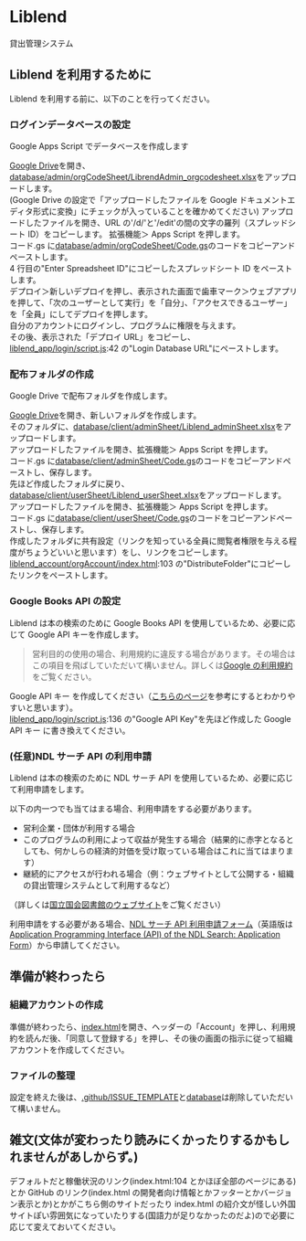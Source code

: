 # Liblend

貸出管理システム

## Liblend を利用するために

Liblend を利用する前に、以下のことを行ってください。

### ログインデータベースの設定

Google Apps Script でデータベースを作成します<br>

[Google Drive](https://drive.google.com/)を開き、[database/admin/orgCodeSheet/LibrendAdmin_orgcodesheet.xlsx](https://github.com/latorcmd/liblend/blob/main/database/admin/orgCodeSheet/LibrendAdmin_orgcodesheet.xlsx)をアップロードします。<br>
(Google Drive の設定で「アップロードしたファイルを Google ドキュメントエディタ形式に変換」にチェックが入っていることを確かめてください)
アップロードしたファイルを開き、URL の'/d/'と'/edit'の間の文字の羅列（スプレッドシート ID）をコピーします。
拡張機能＞ Apps Script を押します。<br>
コード.gs に[database/admin/orgCodeSheet/Code.gs](https://github.com/latorcmd/liblend/blob/main/database/admin/orgCodeSheet/Code.gs)のコードをコピーアンドペーストします。<br>
4 行目の"Enter Spreadsheet ID"にコピーしたスプレッドシート ID をペーストします。<br>
デプロイ＞新しいデプロイを押し、表示された画面で歯車マーク＞ウェブアプリを押して、「次のユーザーとして実行」を「自分」、「アクセスできるユーザー」を「全員」にしてデプロイを押します。<br>
自分のアカウントにログインし、プログラムに権限を与えます。<br>
その後、表示された「デプロイ URL」をコピーし、[liblend_app/login/script.js](https://github.com/latorcmd/liblend/blob/main/liblend_app/login/script.js):42 の"Login Database URL"にペーストします。<br>

### 配布フォルダの作成

Google Drive で配布フォルダを作成します。<br>

[Google Drive](https://drive.google.com/)を開き、新しいフォルダを作成します。<br>
そのフォルダに、[database/client/adminSheet/Liblend_adminSheet.xlsx](https://github.com/latorcmd/liblend/blob/main/database/client/adminSheet/Liblend_adminSheet.xlsx)をアップロードします。<br>
アップロードしたファイルを開き、拡張機能＞ Apps Script を押します。<br>
コード.gs に[database/client/adminSheet/Code.gs](https://github.com/latorcmd/liblend/blob/main/database/client/adminSheet/Code.gs)のコードをコピーアンドペーストし、保存します。<br>
先ほど作成したフォルダに戻り、[database/client/userSheet/Liblend_userSheet.xlsx](https://github.com/latorcmd/liblend/blob/main/database/client/userSheet/Liblend_userSheet.xlsx)をアップロードします。<br>
アップロードしたファイルを開き、拡張機能＞ Apps Script を押します。<br>
コード.gs に[database/client/userSheet/Code.gs](https://github.com/latorcmd/liblend/blob/main/database/client/userSheet/Code.gs)のコードをコピーアンドペーストし、保存します。<br>
作成したフォルダに共有設定（リンクを知っている全員に閲覧者権限を与える程度がちょうどいいと思います）をし、リンクをコピーします。<br>
[liblend_account/orgAccount/index.html](https://github.com/latorcmd/liblend/blob/main/liblend_account/orgAccount/index.html):103 の"DistributeFolder"にコピーしたリンクをペーストします。

### Google Books API の設定

Liblend は本の検索のために Google Books API を使用しているため、必要に応じて Google API キーを作成します。<br>

> 営利目的の使用の場合、利用規約に違反する場合があります。その場合はこの項目を飛ばしていただいて構いません。詳しくは[Google の利用規約](https://developers.google.com/books/terms?hl=ja)をご覧ください。

Google API キー を作成してください（[こちらのページ](https://qiita.com/ryamate/items/2a0cba391829e20009aa)を参考にするとわかりやすいと思います）。<br>
[liblend_app/login/script.js](https://github.com/latorcmd/liblend/blob/main/liblend_app/login/script.js):136 の"Google API Key"を先ほど作成した Google API キー に書き換えてください。<br>

### (任意)NDL サーチ API の利用申請

Liblend は本の検索のために NDL サーチ API を使用しているため、必要に応じて利用申請をします。<br>

以下の内一つでも当てはまる場合、利用申請をする必要があります。<br>

- 営利企業・団体が利用する場合
- このプログラムの利用によって収益が発生する場合（結果的に赤字となるとしても、何かしらの経済的対価を受け取っている場合はこれに当てはまります）
- 継続的にアクセスが行われる場合（例：ウェブサイトとして公開する・組織の貸出管理システムとして利用するなど）

（詳しくは[国立国会図書館のウェブサイト](https://ndlsearch.ndl.go.jp/help/api)をご覧ください）<br>

利用申請をする必要がある場合、[NDL サーチ API 利用申請フォーム](https://form.ndl.go.jp/form/pub/ndl1/api)（英語版は[Application Programming Interface (API) of the NDL Search: Application Form](https://form.ndl.go.jp/form/pub/ndl1/apien)）から申請してください。<br>

## 準備が終わったら

### 組織アカウントの作成

準備が終わったら、[index.html](https://github.com/latorcmd/liblend/blob/main/index.html)を開き、ヘッダーの「Account」を押し、利用規約を読んだ後、「同意して登録する」を押し、その後の画面の指示に従って組織アカウントを作成してください。

### ファイルの整理

設定を終えた後は、[.github/ISSUE_TEMPLATE](https://github.com/latorcmd/liblend/tree/main/.github/ISSUE_TEMPLATE)と[database](https://github.com/latorcmd/liblend/tree/main/database)は削除していただいて構いません。

## 雑文(文体が変わったり読みにくかったりするかもしれませんがあしからず。)

デフォルトだと稼働状況のリンク(index.html:104 とかほぼ全部のページにある)とか GitHub のリンク(index.html の開発者向け情報とかフッターとかバージョン表示とか)とかがこちら側のサイトだったり index.html の紹介文が怪しい外国サイトぽい雰囲気になっていたりする(国語力が足りなかったのだよ)ので必要に応じて変えておいてください。
